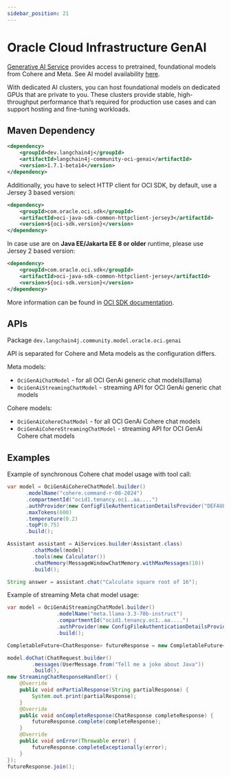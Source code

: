 ```yaml
---
sidebar_position: 21
---
```


# Oracle Cloud Infrastructure GenAI

[Generative AI Service](https://www.oracle.com/artificial-intelligence/generative-ai/generative-ai-service)
provides access to pretrained, foundational models from Cohere and Meta.
See AI model availability [here](https://docs.public.oneportal.content.oci.oraclecloud.com/en-us/iaas/Content/generative-ai/pretrained-models.htm).

With dedicated AI clusters, you can host foundational models on dedicated GPUs that are private to you. These clusters provide stable, high-throughput performance that’s required for production use cases and can support hosting and fine-tuning workloads.



## Maven Dependency

```xml
<dependency>
    <groupId>dev.langchain4j</groupId>
    <artifactId>langchain4j-community-oci-genai</artifactId>
    <version>1.7.1-beta14</version>
</dependency>
```

Additionally, you have to select HTTP client for OCI SDK, by default, use a Jersey 3 based version:
```xml
<dependency>
    <groupId>com.oracle.oci.sdk</groupId>
    <artifactId>oci-java-sdk-common-httpclient-jersey3</artifactId>
    <version>${oci-sdk.version}</version>
</dependency>
```

In case use are on **Java EE/Jakarta EE 8 or older** runtime, please use Jersey 2 based version:
```xml
<dependency>
    <groupId>com.oracle.oci.sdk</groupId>
    <artifactId>oci-java-sdk-common-httpclient-jersey</artifactId>
    <version>${oci-sdk.version}</version>
</dependency>
```

More information can be found in [OCI SDK documentation](https://docs.oracle.com/en-us/iaas/Content/API/SDKDocs/javasdk3.htm#javasdk3__HTTP-client-libraries).


## APIs
Package `dev.langchain4j.community.model.oracle.oci.genai`

API is separated for Cohere and Meta models as the configuration differs.

Meta models:
* `OciGenAiChatModel` - for all OCI GenAi generic chat models(llama)
* `OciGenAiStreamingChatModel` - streaming API for OCI GenAi generic chat models

Cohere models:
* `OciGenAiCohereChatModel` - for all OCI GenAi Cohere chat models
* `OciGenAiCohereStreamingChatModel` - streaming API for OCI GenAi Cohere chat models


## Examples

Example of synchronous Cohere chat model usage with tool call:
```java
var model = OciGenAiCohereChatModel.builder()
      .modelName("cohere.command-r-08-2024")
      .compartmentId("ocid1.tenancy.oc1..aa....")
      .authProvider(new ConfigFileAuthenticationDetailsProvider("DEFAULT"))
      .maxTokens(600)
      .temperature(0.2)
      .topP(0.75)
      .build();

Assistant assistant = AiServices.builder(Assistant.class)
        .chatModel(model)
        .tools(new Calculator())
        .chatMemory(MessageWindowChatMemory.withMaxMessages(10))
        .build();

String answer = assistant.chat("Calculate square root of 16");
```

Example of streaming Meta chat model usage:
```java
var model = OciGenAiStreamingChatModel.builder()
                .modelName("meta.llama-3.3-70b-instruct")
                .compartmentId("ocid1.tenancy.oc1..aa....")
                .authProvider(new ConfigFileAuthenticationDetailsProvider("DEFAULT"))
                .build();

CompletableFuture<ChatResponse> futureResponse = new CompletableFuture<>();   

model.doChat(ChatRequest.builder()
        .messages(UserMessage.from("Tell me a joke about Java"))
        .build(), 
new StreamingChatResponseHandler() {
    @Override
    public void onPartialResponse(String partialResponse) {
        System.out.print(partialResponse);
    }
    @Override
    public void onCompleteResponse(ChatResponse completeResponse) {
        futureResponse.complete(completeResponse);
    }
    @Override
    public void onError(Throwable error) {
        futureResponse.completeExceptionally(error);
    }
});
futureResponse.join();
```

